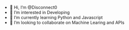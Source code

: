 - 👋 Hi, I’m @Disconnect0
- 👀 I’m interested in Developing
- 🌱 I’m currently learning Python and Javascript
- 💞️ I’m looking to collaborate on Machine Learing and APIs

<!---
Disconnect0/Disconnect0 is a ✨ special ✨ repository because its `README.md` (this file) appears on your GitHub profile.
You can click the Preview link to take a look at your changes.
--->
